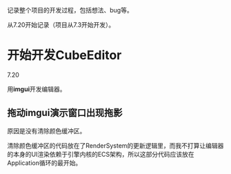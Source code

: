 记录整个项目的开发过程，包括想法、bug等。

从7.20开始记录（项目从7.3开始开发）。

# 开始开发CubeEditor

7.20

用**imgui**开发编辑器。

## 拖动imgui演示窗口出现拖影

原因是没有清除颜色缓冲区。

清除颜色缓冲区的代码放在了RenderSystem的更新逻辑里，而我不打算让编辑器的本身的UI渲染依赖于引擎内核的ECS架构，所以这部分代码应该放在Application循环的最开始。